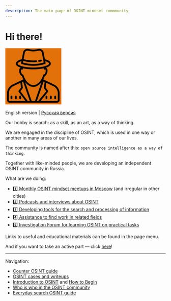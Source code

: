 ```yaml
---
description: The main page of OSINT mindset commmunity
---
```


# Hi there!

![](<../.gitbook/assets/image (8) (1).png>)

English version | [Русская версия](https://osint-mindset.gitbook.io/index/)

Our hobby is search: as a skill, as an art, as a way of thinking.

We are engaged in the discipline of OSINT, which is used in one way or another in many areas of our lives.

The community is named after this: `open source intelligence as a way of thinking`.

Together with like-minded people, we are developing an independent OSINT community in Russia.

What are we doing:

* [1️⃣ Monthly OSINT mindset meetups in Moscow](https://osint-mindset.gitbook.io/index/mitapy-i-podkasty) (and irregular in other cities)
* [2️⃣ Podcasts and interviews about OSINT](https://osint-mindset.mave.digital/)
* [3️⃣ Developing tools for the search and processing of information](https://github.com/soxoj)
* [4️⃣ Assistance to find work in related fields](https://t.me/osint\_mindset/144)
* [5️⃣ Investigation Forum for learning OSINT on practical tasks](https://t.me/osint\_mindset/150)

Links to useful and educational materials can be found in the page menu.

And if you want to take an active part — click [here](https://docs.google.com/forms/d/e/1FAIpQLScXQhUQ1pF\_-rp6lx-sb9MSBx1e1Qmj60zmkw04Wdls\_m2iEQ/viewform)!

***

Navigation:

* [Counter OSINT guide](https://github.com/soxoj/counter-osint-guide-en)
* [OSINT cases and writeups](https://osint-mindset.gitbook.io/cases)
* [Introduction to OSINT](https://osint-mindset.gitbook.io/index/guides/vvedenie-v-osint-rassledovaniya) and [How to Begin](https://osint-mindset.gitbook.io/index/guides/kak-nachat-put-v-osint)
* [Who is who in the OSINT community](https://osint-mindset.gitbook.io/index/community/kto-est-kto-v-osint)
* [Everyday search OSINT guide](https://osint-mindset.gitbook.io/everyday-osint/)

